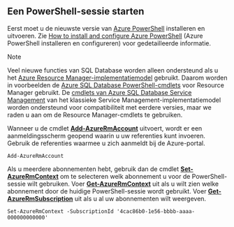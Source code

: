 
## <a name="start-your-powershell-session"></a>Een PowerShell-sessie starten
Eerst moet u de nieuwste versie van [Azure PowerShell](https://msdn.microsoft.com/library/mt619274\(v=azure.300\).aspx) installeren en uitvoeren. Zie [How to install and configure Azure PowerShell](/powershell/azureps-cmdlets-docs) (Azure PowerShell installeren en configureren) voor gedetailleerde informatie.

> [!NOTE]
> Veel nieuwe functies van SQL Database worden alleen ondersteund als u het [Azure Resource Manager-implementatiemodel](../articles/azure-resource-manager/resource-group-overview.md) gebruikt. Daarom worden in voorbeelden de [Azure SQL Database PowerShell-cmdlets](https://msdn.microsoft.com/library/azure/mt574084\(v=azure.300\).aspx) voor Resource Manager gebruikt. De [cmdlets van Azure SQL Database Service Management](https://msdn.microsoft.com/library/azure/dn546723\(v=azure.300\).aspx) van het klassieke Service Management-implementatiemodel worden ondersteund voor compatibiliteit met eerdere versies, maar we raden u aan om de Resource Manager-cmdlets te gebruiken.
> 
> 

Wanneer u de cmdlet [**Add-AzureRmAccount**](https://msdn.microsoft.com/library/azure/mt619267\(v=azure.300\).aspx) uitvoert, wordt er een aanmeldingsscherm geopend waarin u uw referenties kunt invoeren. Gebruik de referenties waarmee u zich aanmeldt bij de Azure-portal.

    Add-AzureRmAccount

Als u meerdere abonnementen hebt, gebruik dan de cmdlet [**Set-AzureRmContext**](https://msdn.microsoft.com/library/azure/mt619263\(v=azure.300\).aspx) om te selecteren welk abonnement u voor de PowerShell-sessie wilt gebruiken. Voer [**Get-AzureRmContext**](https://msdn.microsoft.com/library/azure/mt619265\(v=azure.300\).aspx) uit als u wilt zien welke abonnement door de huidige PowerShell-sessie wordt gebruikt. Voer [**Get-AzureRmSubscription**](https://msdn.microsoft.com/library/azure/mt619284\(v=azure.300\).aspx) uit als u al uw abonnementen wilt weergeven.

    Set-AzureRmContext -SubscriptionId '4cac86b0-1e56-bbbb-aaaa-000000000000'


<!--HONumber=Dec16_HO1-->


